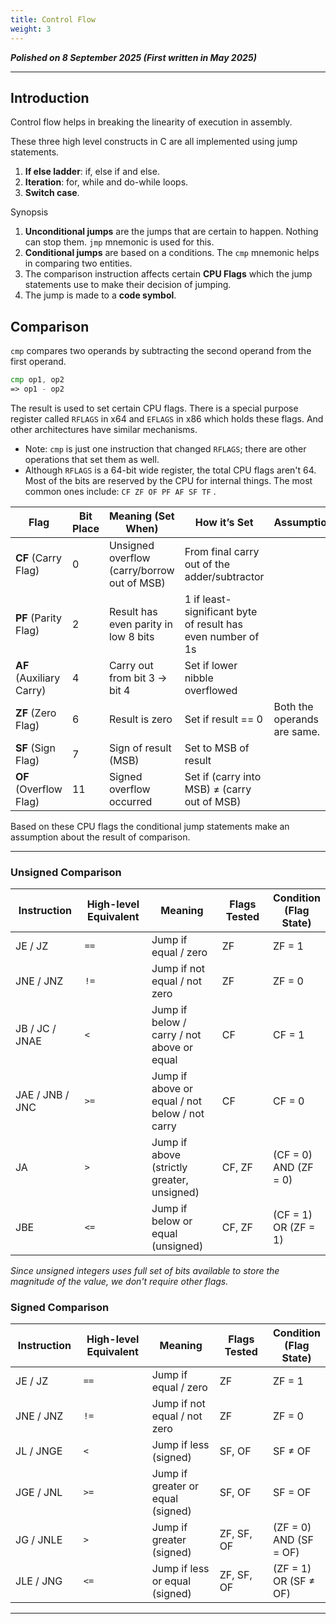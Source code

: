 ```yaml
---
title: Control Flow
weight: 3
---
```


_**Polished on 8 September 2025 (First written in May 2025)**_

***

## Introduction

Control flow helps in breaking the linearity of execution in assembly.

These three high level constructs in C are all implemented using jump statements.

1. **If else ladder**: if, else if and else.
2. **Iteration**: for, while and do-while loops.
3. **Switch case**.

Synopsis

1. **Unconditional jumps** are the jumps that are certain to happen. Nothing can stop them. `jmp` mnemonic is used for this.
2. **Conditional jumps** are based on a conditions. The `cmp` mnemonic helps in comparing two entities.
3. The comparison instruction affects certain **CPU Flags** which the jump statements use to make their decision of jumping.
4. The jump is made to a **code symbol**.

## Comparison

`cmp` compares two operands by subtracting the second operand from the first operand.

```asm
cmp op1, op2
=> op1 - op2
```

The result is used to set certain CPU flags. There is a special purpose register called `RFLAGS` in x64 and `EFLAGS` in x86 which holds these flags. And other architectures have similar mechanisms.

* Note: `cmp` is just one instruction that changed `RFLAGS`; there are other operations that set them as well.
* Although `RFLAGS` is a 64-bit wide register, the total CPU flags aren't 64. Most of the bits are reserved by the CPU for internal things. The most common ones include: `CF ZF OF PF AF SF TF` .

<table><thead><tr><th width="119">Flag</th><th width="97">Bit Place</th><th width="163">Meaning (Set When)</th><th width="182">How it’s Set</th><th>Assumption</th></tr></thead><tbody><tr><td><strong>CF</strong> (Carry Flag)</td><td>0</td><td>Unsigned overflow (carry/borrow out of MSB)</td><td>From final carry out of the adder/subtractor</td><td></td></tr><tr><td><strong>PF</strong> (Parity Flag)</td><td>2</td><td>Result has even parity in low 8 bits</td><td>1 if least-significant byte of result has even number of 1s</td><td></td></tr><tr><td><strong>AF</strong> (Auxiliary Carry)</td><td>4</td><td>Carry out from bit 3 → bit 4</td><td>Set if lower nibble overflowed</td><td></td></tr><tr><td><strong>ZF</strong> (Zero Flag)</td><td>6</td><td>Result is zero</td><td>Set if result == 0</td><td>Both the operands are same.</td></tr><tr><td><strong>SF</strong> (Sign Flag)</td><td>7</td><td>Sign of result (MSB)</td><td>Set to MSB of result</td><td></td></tr><tr><td><strong>OF</strong> (Overflow Flag)</td><td>11</td><td>Signed overflow occurred</td><td>Set if (carry into MSB) ≠ (carry out of MSB)</td><td></td></tr></tbody></table>

Based on these CPU flags the conditional jump statements make an assumption about the result of comparison.

***

### Unsigned Comparison

<table><thead><tr><th width="138">Instruction</th><th width="131">High-level Equivalent</th><th width="163">Meaning</th><th width="119">Flags Tested</th><th>Condition (Flag State)</th></tr></thead><tbody><tr><td>JE / JZ</td><td><code>==</code></td><td>Jump if equal / zero</td><td>ZF</td><td>ZF = 1</td></tr><tr><td>JNE / JNZ</td><td><code>!=</code></td><td>Jump if not equal / not zero</td><td>ZF</td><td>ZF = 0</td></tr><tr><td>JB / JC / JNAE</td><td><code>&#x3C;</code></td><td>Jump if below / carry / not above or equal</td><td>CF</td><td>CF = 1</td></tr><tr><td>JAE / JNB / JNC</td><td><code>>=</code></td><td>Jump if above or equal / not below / not carry</td><td>CF</td><td>CF = 0</td></tr><tr><td>JA</td><td><code>></code></td><td>Jump if above (strictly greater, unsigned)</td><td>CF, ZF</td><td>(CF = 0) AND (ZF = 0)</td></tr><tr><td>JBE</td><td><code>&#x3C;=</code></td><td>Jump if below or equal (unsigned)</td><td>CF, ZF</td><td>(CF = 1) OR (ZF = 1)</td></tr></tbody></table>

_Since unsigned integers uses full set of bits available to store the magnitude of the value, we don't require other flags._

### Signed Comparison

<table><thead><tr><th width="118">Instruction</th><th width="132">High-level Equivalent</th><th width="171">Meaning</th><th width="123">Flags Tested</th><th>Condition (Flag State)</th></tr></thead><tbody><tr><td>JE / JZ</td><td><code>==</code></td><td>Jump if equal / zero</td><td>ZF</td><td>ZF = 1</td></tr><tr><td>JNE / JNZ</td><td><code>!=</code></td><td>Jump if not equal / not zero</td><td>ZF</td><td>ZF = 0</td></tr><tr><td>JL / JNGE</td><td><code>&#x3C;</code></td><td>Jump if less (signed)</td><td>SF, OF</td><td>SF ≠ OF</td></tr><tr><td>JGE / JNL</td><td><code>>=</code></td><td>Jump if greater or equal (signed)</td><td>SF, OF</td><td>SF = OF</td></tr><tr><td>JG / JNLE</td><td><code>></code></td><td>Jump if greater (signed)</td><td>ZF, SF, OF</td><td>(ZF = 0) AND (SF = OF)</td></tr><tr><td>JLE / JNG</td><td><code>&#x3C;=</code></td><td>Jump if less or equal (signed)</td><td>ZF, SF, OF</td><td>(ZF = 1) OR (SF ≠ OF)</td></tr></tbody></table>

***
